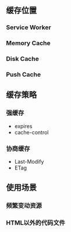 ## 缓存位置
### Service Worker
### Memory Cache
### Disk Cache
### Push Cache

## 缓存策略
### 强缓存
* expires
* cache-control

### 协商缓存
* Last-Modify
* ETag

## 使用场景
### 频繁变动资源
### HTML以外的代码文件